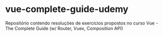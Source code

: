 # vue-complete-guide-udemy
Repositório contendo resoluções de exercicios propostos no curso Vue - The Complete Guide (w/ Router, Vuex, Composition API)
